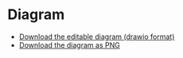 # Diagram

- [Download the editable diagram (drawio format)](./diagram.drawio)
- [Download the diagram as PNG](./diagram.png)
